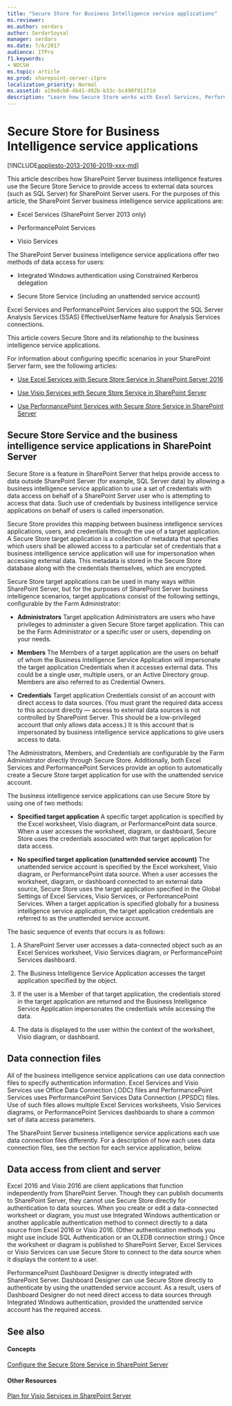 ```yaml
---
title: "Secure Store for Business Intelligence service applications"
ms.reviewer: 
ms.author: serdars
author: SerdarSoysal
manager: serdars
ms.date: 7/6/2017
audience: ITPro
f1.keywords:
- NOCSH
ms.topic: article
ms.prod: sharepoint-server-itpro
localization_priority: Normal
ms.assetid: a19e8cb8-4b41-492b-b33c-bc490f911f1d
description: "Learn how Secure Store works with Excel Services, PerformancePoint Services, and Visio Services to refresh data on SharePoint Server."
---
```


# Secure Store for Business Intelligence service applications

[!INCLUDE[appliesto-2013-2016-2019-xxx-md](../includes/appliesto-2013-2016-2019-xxx-md.md)]
  
This article describes how SharePoint Server business intelligence features use the Secure Store Service to provide access to external data sources (such as SQL Server) for SharePoint Server users. For the purposes of this article, the SharePoint Server business intelligence service applications are: 
  
- Excel Services (SharePoint Server 2013 only)
    
- PerformancePoint Services
    
- Visio Services
    
The SharePoint Server business intelligence service applications offer two methods of data access for users:
  
- Integrated Windows authentication using Constrained Kerberos delegation
    
- Secure Store Service (including an unattended service account)
    
Excel Services and PerformancePoint Services also support the SQL Server Analysis Services (SSAS) EffectiveUserName feature for Analysis Services connections.
  
This article covers Secure Store and its relationship to the business intelligence service applications.
  
For information about configuring specific scenarios in your SharePoint Server farm, see the following articles:
  
- [Use Excel Services with Secure Store Service in SharePoint Server 2016](use-excel-services-with-secure-store.md)
    
- [Use Visio Services with Secure Store Service in SharePoint Server](use-visio-services-with-secure-store.md)
    
- [Use PerformancePoint Services with Secure Store Service in SharePoint Server](use-performancepoint-services-with-secure-store.md)
    
## Secure Store Service and the business intelligence service applications in SharePoint Server

Secure Store is a feature in SharePoint Server that helps provide access to data outside SharePoint Server (for example, SQL Server data) by allowing a business intelligence service application to use a set of credentials with data access on behalf of a SharePoint Server user who is attempting to access that data. Such use of credentials by business intelligence service applications on behalf of users is called impersonation.
  
Secure Store provides this mapping between business intelligence services applications, users, and credentials through the use of a target application. A Secure Store target application is a collection of metadata that specifies which users shall be allowed access to a particular set of credentials that a business intelligence service application will use for impersonation when accessing external data. This metadata is stored in the Secure Store database along with the credentials themselves, which are encrypted.
  
Secure Store target applications can be used in many ways within SharePoint Server, but for the purposes of SharePoint Server business intelligence scenarios, target applications consist of the following settings, configurable by the Farm Administrator:
  
- **Administrators** Target application Administrators are users who have privileges to administer a given Secure Store target application. This can be the Farm Administrator or a specific user or users, depending on your needs. 
    
- **Members** The Members of a target application are the users on behalf of whom the Business Intelligence Service Application will impersonate the target application Credentials when it accesses external data. This could be a single user, multiple users, or an Active Directory group. Members are also referred to as Credential Owners.
    
- **Credentials** Target application Credentials consist of an account with direct access to data sources. (You must grant the required data access to this account directly — access to external data sources is not controlled by SharePoint Server. This should be a low-privileged account that only allows data access.) It is this account that is impersonated by business intelligence service applications to give users access to data. 
    
The Administrators, Members, and Credentials are configurable by the Farm Administrator directly through Secure Store. Additionally, both Excel Services and PerformancePoint Services provide an option to automatically create a Secure Store target application for use with the unattended service account.
  
The business intelligence service applications can use Secure Store by using one of two methods:
  
- **Specified target application** A specific target application is specified by the Excel worksheet, Visio diagram, or PerformancePoint data source. When a user accesses the worksheet, diagram, or dashboard, Secure Store uses the credentials associated with that target application for data access. 
    
- **No specified target application (unattended service account)** The unattended service account is specified by the Excel worksheet, Visio diagram, or PerformancePoint data source. When a user accesses the worksheet, diagram, or dashboard connected to an external data source, Secure Store uses the target application specified in the Global Settings of Excel Services, Visio Services, or PerformancePoint Services. When a target application is specified globally for a business intelligence service application, the target application credentials are referred to as the unattended service account.
    
The basic sequence of events that occurs is as follows:
  
1. A SharePoint Server user accesses a data-connected object such as an Excel Services worksheet, Visio Services diagram, or PerformancePoint Services dashboard.
    
2. The Business Intelligence Service Application accesses the target application specified by the object.
    
3. If the user is a Member of that target application, the credentials stored in the target application are returned and the Business Intelligence Service Application impersonates the credentials while accessing the data.
    
4. The data is displayed to the user within the context of the worksheet, Visio diagram, or dashboard.
    
## Data connection files

All of the business intelligence service applications can use data connection files to specify authentication information. Excel Services and Visio Services use Office Data Connection (.ODC) files and PerformancePoint Services uses PerformancePoint Services Data Connection (.PPSDC) files. Use of such files allows multiple Excel Services worksheets, Visio Services diagrams, or PerformancePoint Services dashboards to share a common set of data access parameters.
  
The SharePoint Server business intelligence service applications each use data connection files differently. For a description of how each uses data connection files, see the section for each service application, below.
  
## Data access from client and server

Excel 2016 and Visio 2016 are client applications that function independently from SharePoint Server. Though they can publish documents to SharePoint Server, they cannot use Secure Store directly for authentication to data sources. When you create or edit a data-connected worksheet or diagram, you must use Integrated Windows authentication or another applicable authentication method to connect directly to a data source from Excel 2016 or Visio 2016. (Other authentication methods you might use include SQL Authentication or an OLEDB connection string.) Once the worksheet or diagram is published to SharePoint Server, Excel Services or Visio Services can use Secure Store to connect to the data source when it displays the content to a user.
  
PerformancePoint Dashboard Designer is directly integrated with SharePoint Server. Dashboard Designer can use Secure Store directly to authenticate by using the unattended service account. As a result, users of Dashboard Designer do not need direct access to data sources through Integrated Windows authentication, provided the unattended service account has the required access.
  
## See also

#### Concepts

[Configure the Secure Store Service in SharePoint Server](configure-the-secure-store-service.md)
#### Other Resources

[Plan for Visio Services in SharePoint Server](/previous-versions/office/sharepoint-server-2010/ee663482(v=office.14))

